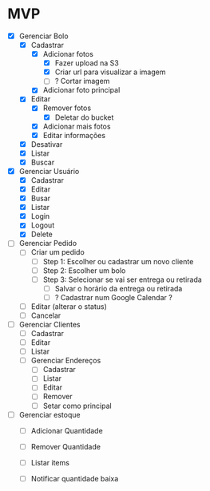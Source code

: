 # MVP

- [x] Gerenciar Bolo 
  - [x] Cadastrar 
    - [x] Adicionar fotos
      - [x] Fazer upload na S3
      - [x] Criar url para visualizar a imagem
      - [ ] ? Cortar imagem 
    - [x] Adicionar foto principal
  - [x] Editar 
    - [x] Remover fotos 
      - [x] Deletar do bucket
    - [x] Adicionar mais fotos
    - [x] Editar informações
  - [x] Desativar 
  - [x] Listar 
  - [x] Buscar  
- [x] Gerenciar Usuário
  - [x] Cadastrar 
  - [x] Editar 
  - [x] Busar
  - [x] Listar
  - [x] Login
  - [x] Logout
  - [x] Delete
- [ ] Gerenciar Pedido
  - [ ] Criar um pedido
    - [ ] Step 1: Escolher ou cadastrar um novo cliente
    - [ ] Step 2: Escolher um bolo 
    - [ ] Step 3: Selecionar se vai ser entrega ou retirada
      - [ ] Salvar o horário da entrega ou retirada
      - [ ] ? Cadastrar num Google Calendar ?
  - [ ] Editar (alterar o status)
  - [ ] Cancelar
- [ ] Gerenciar Clientes
  - [ ] Cadastrar
  - [ ] Editar
  - [ ] Listar
  - [ ] Gerenciar Endereços
    - [ ] Cadastrar
    - [ ] Listar
    - [ ] Editar
    - [ ] Remover
    - [ ] Setar como principal
- [ ] Gerenciar estoque
  - [ ] Adicionar Quantidade
  - [ ] Remover Quantidade 
  - [ ] Listar items
  - [ ] Notificar quantidade baixa

      
    
